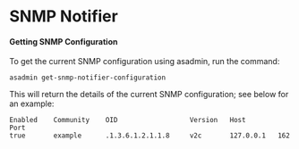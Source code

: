 # SNMP Notifier

#### Getting SNMP Configuration

To get the current SNMP configuration using asadmin, run the command:

```Shell
asadmin get-snmp-notifier-configuration
```

This will return the details of the current SNMP configuration; see below for an example:

```Shell
Enabled    Community    OID                  Version   Host        Port
true       example      .1.3.6.1.2.1.1.8     v2c       127.0.0.1   162
```
